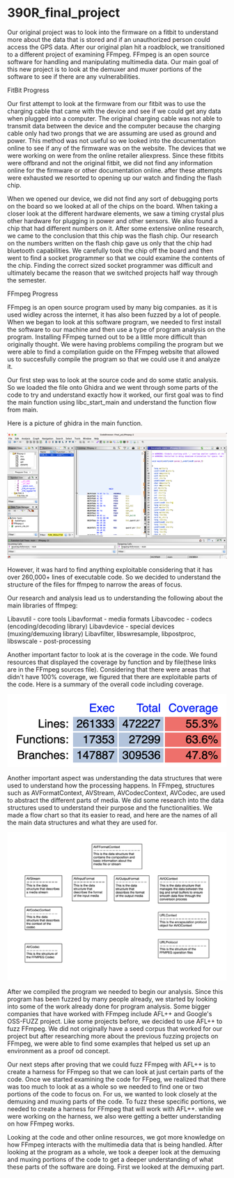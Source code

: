 # 390R_final_project

Our original project was to look into the firmware on a fitbit to understand more about the data that is stored and if an unauthorized person could access the GPS data. After our original plan hit a roadblock, we transitioned to a different project of examining FFmpeg. FFmpeg is an open source software for handling and manipulating multimedia data. Our main goal of this new project is to look at the demuxer and muxer portions of the software to see if there are any vulnerabilities. 

FitBit Progress

Our first attempt to look at the firmware from our fitbit was to use the charging cable that came with the device and see if we could get any data when plugged into a computer. The original charging cable was not able to transmit data between the device and the computer because the charging cable only had two prongs that we are assuming are used as ground and power. This method was not useful so we looked into the documentation online to see if any of the firmware was on the website. The devices that we were working on were from the online retailer aliexpress. Since these fitbits were offbrand and not the original fitbit, we did not find any information online for the firmware or other documentation online. after these attempts were exhausted we resorted to opening up our watch and finding the flash chip. 

When we opened our device, we did not find any sort of debugging ports on the board so we looked at all of the chips on the board. When taking a closer look at the different hardware elements, we saw a timing crystal plus other hardware for plugging in power and other sensors. We also found a chip that had different numbers on it. After some extensive online research, we came to the conclusion that this chip was the flash chip. Our research on the numbers written on the flash chip gave us only that the chip had bluetooth capabilities. We carefully took the chip off the board and then went to find a socket programmer so that we could examine the contents of the chip. Finding the correct sized socket programmer was difficult and ultimately became the reason that we switched projects half way through the semester.

FFmpeg Progress

FFmpeg is an open source program used by many big companies. as it is used widley across the internet, it has also been fuzzed by a lot of people. When we began to look at this software program, we needed to first install the software to our machine and then use a type of program analysis on the program. Installing FFmpeg turned out to be a little more difficult than originally thought. We were having problems compiling the program but we were able to find a compilation guide on the FFmpeg website that allowed us to succesfully compile the program so that we could use it and analyze it. 

Our first step was to look at the source code and do some static analysis. So we loaded the file onto Ghidra and we went through some parts of the code to try and understand exactly how it worked, our first goal was to find the main function using libc_start_main and understand the function flow from main. 

Here is a picture of ghidra in the main function.

![ghidra](./Images/ghidra.png)

However, it was hard to find anything exploitable considering that it has over 260,000+ lines of executable code. So we decided to understand the structure of the files for ffmpeg to narrow the areas of focus. 

Our research and analysis lead us to understanding the following about the main libraries of ffmpeg:

Libavutil - core tools
Libavformat - media formats
Libavcodec - codecs (encoding/decoding library)
Libavdevice - special devices (muxing/demuxing library)
Libavfilter, libswresample, libpostproc, libswscale - post-processing

Another important factor to look at is the coverage in the code. We found resources that displayed the coverage by function and by file(these links are in the FFmpeg sources file). Considering that there were areas that didn't have 100% coverage, we figured that there are exploitable parts of the code. Here is a summary of the overall code including coverage.

![coverage_stats](./Images/coverage_stats.png)

Another important aspect was understanding the data structures that were used to understand how the processing happens. In FFmpeg, structures such as AVFormatContext, AVStream, AVCodecContext, AVCodec, are used to abstract the different parts of media. We did some research into the data structures used to understand their purpose and the functionalities. We made a flow chart so that its easier to read, and here are the names of all the main data structures and what they are used for. 

![data_structures](./Images/data_structures.png)



After we compiled the program we needed to begin our analysis. Since this program has been fuzzed by many people already, we started by looking into some of the work already done for program analysis. Some bigger companies that have worked with FFmpeg include AFL++ and Google's OSS-FUZZ project. Like some projects before, we decided to use AFL++ to fuzz FFmpeg. We did not originally have a seed corpus that worked for our project but after researching more about the previous fuzzing projects on FFmpeg, we were able to find some examples that helped us set up an environment as a proof od concept. 

Our next steps after proving that we could fuzz FFmpeg with AFL++ is to create a harness for FFmpeg so that we can look at just certain parts of the code. Once we started examining the code for FFpeg, we realized that there was too much to look at as a whole so we needed to find one or two portions of the code to focus on. For us, we wanted to look closely at the demuxing and muxing parts of the code. To fuzz these specific portions, we needed to create a harness for FFmpeg that will work with AFL++. while we were working on the harness, we also were getting a better understanding on how FFmpeg works. 

Looking at the code and other online resources, we got more knowledge on how FFmpeg interacts with the multimedia data that is being handled. After looking at the program as a whole, we took a deeper look at the demuxing and muxing portions of the code to get a deeper understanding of what these parts of the software are doing. First we looked at the demuxing part.
